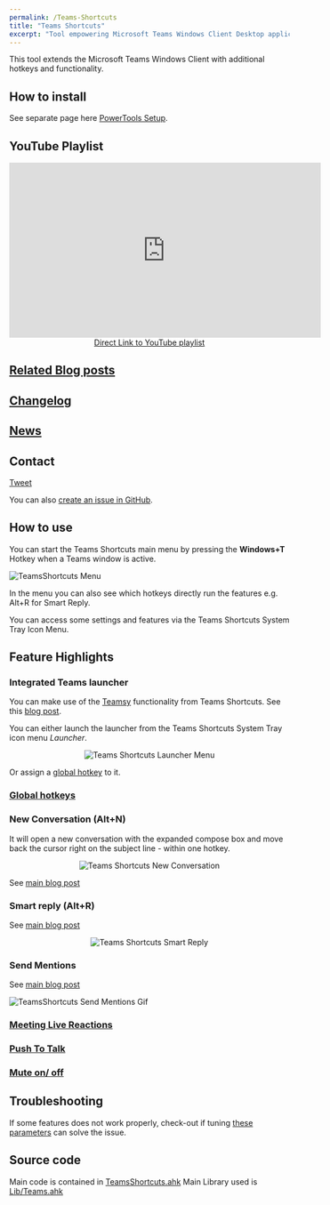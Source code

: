 ```yaml
---
permalink: /Teams-Shortcuts
title: "Teams Shortcuts"
excerpt: "Tool empowering Microsoft Teams Windows Client Desktop application with hotkeys and improved functionality."
---
```


This tool extends the Microsoft Teams Windows Client with additional hotkeys and functionality.

## How to install

See separate page here [PowerTools Setup](PowerTools-Setup).

## YouTube Playlist

<div align="center"><iframe width="560" height="315" src="https://www.youtube.com/embed/videoseries?list=PLUSZfg60tAwLe8lIxZCpH38tP2jf4sv5m" frameborder="0" allow="accelerometer; autoplay; encrypted-media; gyroscope; picture-in-picture" allowfullscreen></iframe><br><a href="https://www.youtube.com/playlist?list=PLUSZfg60tAwLe8lIxZCpH38tP2jf4sv5m">Direct Link to YouTube playlist</a></div>

## [Related Blog posts](https://tdalon.blogspot.com/search/label/teams-shortcuts)

## [Changelog](Teams-Shortcuts-Changelog)

## [News](https://twitter.com/search?q=%23TeamsShortcuts%20%23MicrosoftTeams)

## Contact

<a class="twitter-hashtag-button"
  href="https://twitter.com/intent/tweet?button_hashtag=#TeamsShortcuts&text=@tdalon #MicrosoftTeams #TeamsShortcuts"
  data-size="large">
Tweet</a>

You can also [create an issue in GitHub](https://github.com/tdalon/ahk/issues).

## How to use

You can start the Teams Shortcuts main menu by pressing the **Windows+T** Hotkey when a Teams window is active.

![TeamsShortcuts Menu](/ahk/assets/images/TeamsShortcuts_MainMenu.png)

In the menu you can also see which hotkeys directly run the features e.g. Alt+R for Smart Reply.

You can access some settings and features via the Teams Shortcuts System Tray Icon Menu.

## Feature Highlights

### Integrated Teams launcher

You can make use of the [Teamsy](Teamsy) functionality from Teams Shortcuts. See this [blog post](https://tdalon.blogspot.com/2021/03/teamsy-launcher.html).

You can either launch the launcher from the Teams Shortcuts System Tray icon menu *Launcher*.

<div style="text-align:center"><img src="/ahk/assets/images/TeamsShortcuts_Launcher.png" alt="Teams Shortcuts Launcher Menu"></div>

Or assign a [global hotkey](#global-hotkeys) to it.

### [Global hotkeys](Teams-Global-Hotkeys)

### New Conversation (Alt+N)

It will open a new conversation with the expanded compose box and move back the cursor right on the subject line - within one hotkey.

<div style="text-align:center"><img src="/ahk/assets/images/TeamsShortcuts_NewConversation.gif" alt="Teams Shortcuts New Conversation"></div>

See [main blog post](https://tdalon.blogspot.com/2020/10/teamsy-new-conversation.html)

### Smart reply (Alt+R)

See [main blog post](https://tdalon.blogspot.com/2020/11/teams-shortcuts-smart-reply.html)

<div style="text-align:center"><img src="/ahk/assets/images/TeamsShortcuts_SmartReply.gif" alt="Teams Shortcuts Smart Reply"></div>

### Send Mentions

See [main blog post](https://tdalon.blogspot.com/2020/11/teams-shortcuts-send-mentions.html)

![TeamsShortcuts Send Mentions Gif](/ahk/assets/images/TeamsShortcuts_SendMentions.gif)

### [Meeting Live Reactions](Teams-Meeting-Reactions)

### [Push To Talk](https://tdalon.blogspot.com/2021/02/teams-push-to-talk.html)

### [Mute on/ off](https://tdalon.blogspot.com/2021/04/teams-shortcuts-mute-on-off.html)

## Troubleshooting

If some features does not work properly, check-out if tuning [these parameters](Teams-Parameters) can solve the issue.

## Source code

Main code is contained in [TeamsShortcuts.ahk](https://github.com/tdalon/ahk/blob/master/TeamsShortcuts.ahk)
Main Library used is [Lib/Teams.ahk](https://github.com/tdalon/ahk/blob/master/Lib/Teams.ahk)
